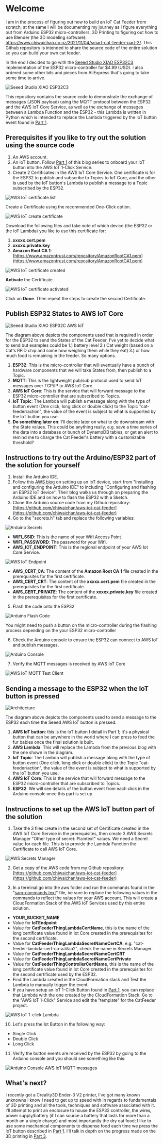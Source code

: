 # Welcome
I am in the process of figuring out how to build an IoT Cat Feeder from scratch; at the same I will be documenting my journey as I figure everything out from Arduino ESP32 micro-controllers, 3D Printing to figuring out how to use Blender (the 3D modeling software): https://www.chiwaichan.co.nz/2021/11/04/smart-cat-feeder-part-2/. This Github repository is intended to share the source code of the entire solution so you can build your own cat feeder.

In the end I decided to go with the [Seeed Studio XIAO ESP32C3](https://www.seeedstudio.com/Seeed-XIAO-ESP32C3-p-5431.html) implementation of the ESP32 micro-controller for $4.99 (USD). I also ordered some other bits and pieces from AliExpress that's going to take some time to arrive.

![Seeed Studio XIAO ESP32C3](https://raw.githubusercontent.com/chiwaichan/blog-assets/main/images/smart-cat-feeder-part-2/seeed-studio-xiao-esp32c3.jpg)

This repository contains the source code to demonstrate the exchange of messages (JSON payload) using the MQTT protocol between the ESP32 and the AWS IoT Core Service, as well as the exchange of messages between a Lambda Function and the ESP32 - this Lambda is written in Python which is intended to replace the Lambda triggered by the IoT button event found in [Part 1](https://www.chiwaichan.co.nz/2021/10/16/smart-cat-feeder-part-1/).
 
## **Prerequisites if you like to try out the solution using the source code**

1. An AWS account.
2. An IoT button. Follow [Part 1](https://www.chiwaichan.co.nz/2021/10/16/smart-cat-feeder-part-1/) of this blog series to onboard your IoT button into the AWS IoT 1-Click Service.
3. Create 2 Certificates in the AWS IoT Core Service. One certificate is for the ESP32 to publish and subscribe to Topics to IoT Core, and the other is used by the IoT button's Lambda to publish a message to a Topic subscribed by the ESP32.

![AWS IoT certificate list](https://raw.githubusercontent.com/chiwaichan/blog-assets/main/images/smart-cat-feeder-part-2/aws-iot-certificate-list.png)

Create a Certificate using the recommended One-Click option.

![AWS IoT create certificate](https://raw.githubusercontent.com/chiwaichan/blog-assets/main/images/smart-cat-feeder-part-2/aws-iot-certificate-create.png)

Download the following files and take note of which device (the ESP32 or the IoT Lambda) you like to use this certificate for:
1. **xxxxx.cert.pem**
2. **xxxxx.private.key**
3. **Amazon Root CA 1**: [https://www.amazontrust.com/repository/AmazonRootCA1.pem](https://www.amazontrust.com/repository/AmazonRootCA1.pem)

![AWS IoT certificate created](https://raw.githubusercontent.com/chiwaichan/blog-assets/main/images/smart-cat-feeder-part-2/aws-iot-certificate-created.png)

**Activate** the Certificate.

![AWS IoT certificate activated](https://raw.githubusercontent.com/chiwaichan/blog-assets/main/images/smart-cat-feeder-part-2/aws-iot-certificate-activated.png)

Click on **Done**. Then repeat the steps to create the second Certificate.

## **Publish ESP32 States to AWS IoT Core**

![Seeed Studio XIAO ESP32C AWS IoT](https://raw.githubusercontent.com/chiwaichan/blog-assets/main/images/smart-cat-feeder-part-2/seeed-studio-xiao-esp32c3-aws-iot.png)

The diagram above depicts the components used that is required in order for the ESP32 to send the States of the Cat Feeder, I've yet to decide what to send but examples could be 1.) battery level 2.) Cat weight (based on a Cat's RFID chip and some how weighing them while they eat) 3.) or how much food is remaining in the feeder. So many options.

1. **ESP32**: This is the micro-controller that will eventually have a bunch of hardware components that we will take States from, then publish to a Topic.
2. **MQTT**: This is the lightweight pub/sub protocol used to send IoT messages over TCP/IP to AWS IoT Core.
3. **AWS IoT Core**: This is the service that will forward message to the ESP32 micro-controller that are subscribed to Topics.
4. **IoT Topic**: The Lambda will publish a message along with the type of button event (One click, long click or double click) to the Topic "cat-feeder/action", the value of the event is subject to what is supported by the IoT button you use.
5. **Do something later on**: I'll decide later on what to do downstream with the State values. This could be anything really, e.g. save a time series of the data into a database or bunch of DynamoDB tables, or get an alert to remind me to charge the Cat Feeder's battery with a customizable threshold?

## **Instructions to try out the Arduino/ESP32 part of the solution for yourself**


1. Install the Arduino IDE.
2. Follow this [AWS blog](https://aws.amazon.com/blogs/compute/building-an-aws-iot-core-device-using-aws-serverless-and-an-esp32/) on setting up an IoT device, start from "Installing and configuring the Arduino IDE" to including "Configuring and flashing an ESP32 IoT device". Their blog walks us through on preparing the Arduino IDE and on how to flash the ESP32 with a Sketch.
3. Clone the Arduino source code from my Github repository: [https://github.com/chiwaichan/aws-iot-cat-feeder](https://github.com/chiwaichan/aws-iot-cat-feeder)
4. Go to the "secrets.h" tab and replace the following variables:

![Arduino Secrets](https://raw.githubusercontent.com/chiwaichan/blog-assets/main/images/smart-cat-feeder-part-2/arduino-secrets.png)

- **WIFI_SSID**: This is the name of your Wifi Access Point
- **WIFI_PASSWORD**: The password for your Wifi.
- **AWS_IOT_ENDPOINT**: This is the regional endpoint of your AWS Iot Core Service.

![AWS IoT Endpoint](https://raw.githubusercontent.com/chiwaichan/blog-assets/main/images/smart-cat-feeder-part-2/aws-iot-endpoint.png)

- **AWS_CERT_CA**: The content of the **Amazon Root CA 1** file created in the prerequisites for the first certificate.
- **AWS_CERT_CRT**: The content of the **xxxxx.cert.pem** file created in the prerequisites for the first certificate.
- **AWS_CERT_PRIVATE**: The content of the **xxxxx.private.key** file created in the prerequisites for the first certificate.

5. Flash the code onto the ESP32

![Arduino Flash Code](https://raw.githubusercontent.com/chiwaichan/blog-assets/main/images/smart-cat-feeder-part-2/arduino-flash-code.png)

You might need to push a button on the micro-controller during the flashing process depending on the your ESP32 micro-controller

6. Check the Arduino console to ensure the ESP32 can connect to AWS IoT and publish messages.

![Arduino Console](https://raw.githubusercontent.com/chiwaichan/blog-assets/main/images/smart-cat-feeder-part-2/arduino-console.png)

7. Verify the MQTT messages is received by AWS IoT Core

![AWS IoT MQTT Test Client](https://raw.githubusercontent.com/chiwaichan/blog-assets/main/images/smart-cat-feeder-part-2/aws-iot-mqtt-test-client.png)

## **Sending a message to the ESP32 when the IoT button is pressed**

![Architecture](https://raw.githubusercontent.com/chiwaichan/blog-assets/main/images/smart-cat-feeder-part-2/architecture-diagram-seeed.png)

The diagram above depicts the components used to send a message to the ESP32 each time the Seeed AWS IoT button is pressed.

1. **AWS IoT button**: this is the IoT button I detail in Part 1; it's a physical button that can be anywhere in the world where I can press to feed the fur babies once the final solution is built.
2. **AWS Lambda**: This will replace the Lambda from the previous blog with the one shown in the diagram.
3. **IoT Topic**: The Lambda will publish a message along with the type of button event (One click, long click or double click) to the Topic "cat-feeder/action", the value of the event is subject to what is supported by the IoT button you use.
4. **AWS IoT Core**: This is the service that will forward message to the ESP32 micro-controller that are subscribed to Topics.
5. **ESP32**: We will see details of the button event from each click in the Arduino console once this part is set up.

## **Instructions to set up the AWS IoT button part of the solution**

1. Take the 3 files create in the second set of Certificate created in the AWS IoT Core Service in the prerequisites, then create 3 AWS Secrets Manager "Other type of secret: Plaintext" values. We need a Secret value for each file. This is to provide the Lambda Function the Certificate to call AWS IoT Core.

![AWS Secrets Manager](https://raw.githubusercontent.com/chiwaichan/blog-assets/main/images/smart-cat-feeder-part-2/aws-secrets-manager.png)

2. Get a copy of the AWS code from my Github repository: [https://github.com/chiwaichan/aws-iot-cat-feeder](https://github.com/chiwaichan/aws-iot-cat-feeder)

3. In a terminal go into the aws folder and run the commands found in the "[sam-commands.text](https://github.com/chiwaichan/aws-iot-cat-feeder-part-2/blob/main/aws/sam-commands.text)" file, be sure to replace the following values in the commands to reflect the values for your AWS account. This will create a CloudFormation Stack of the AWS IoT Services used by this entire solution.
- **YOUR_BUCKET_NAME**
- Value for **IoTEndpoint**
- Value for **CatFeederThingLambdaCertName**, this is the name of the long certificate value found in Iot Core created in the prerequisites for the second certificate.
- Value for **CatFeederThingLambdaSecretNameCertCA**, e.g. "cat-feeder-lambda-cert-ca-aaVaa2", check the name in Secrets Manager.
- Value for **CatFeederThingLambdaSecretNameCertCRT**
- Value for **CatFeederThingLambdaSecretNameCertPrivate**
- Value for **CatFeederThingControllerCertName**, this is the name of the long certificate value found in Iot Core created in the prerequisites for the second certificate used by the ESP32.
- Find the Lambda created in the CloudFormation stack and Test the Lambda to manually trigger the event.
- If you have setup an IoT 1-Click Button found in [Part 1](https://www.chiwaichan.co.nz/2021/10/16/smart-cat-feeder-part-1/), you can replace that Lambda with the one created by the CloudFormation Stack. Go to the "AWS IoT 1-Click" Service and edit the "template" for the CatFeeder project.

![AWS IoT 1-click Lambda](https://raw.githubusercontent.com/chiwaichan/blog-assets/main/images/smart-cat-feeder-part-2/aws-iot-one-click-lambda.png)

10. Let's press the Iot Button in the following way:
- Single Click
- Double Click
- Long Click

11. Verify the button events are received by the ESP32 by going to the Arduino console and you should see something like this:

![Arduino Console AWS IoT MQTT messages](https://raw.githubusercontent.com/chiwaichan/blog-assets/main/images/smart-cat-feeder-part-2/arduino-console-aws-iot-mqtt-messages.png)

## **What's next?**

I recently got a Creality3D Ender-3 V2 printer, I've got many known unknowns I know I need to get up to speed with in regards to fundamentals of 3D printing and all the tools, techniques and software associated with it. I'll attempt to print an enclosure to house the ESP32 controller, the wires, power supply/battery (if I can source a battery that lasts for more than a month on a single charge) and most importantly the dry cat food; I like to use some mechanical components to dispense food each time we press the IoT button described in [Part 1](https://www.chiwaichan.co.nz/2021/10/16/smart-cat-feeder-part-1/). I'll talk in depth on the progress made on the 3D printing in [Part 3](https://www.chiwaichan.co.nz/2022/02/04/smart-cat-feeder-part-3/).
